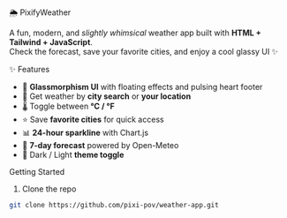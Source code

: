 🌦️ PixifyWeather

A fun, modern, and *slightly whimsical* weather app built with **HTML + Tailwind + JavaScript**.  
Check the forecast, save your favorite cities, and enjoy a cool glassy UI ✨

✨ Features

- 🎨 **Glassmorphism UI** with floating effects and pulsing heart footer  
- 📍 Get weather by **city search** or **your location**  
- 🌡️ Toggle between **°C / °F**  
- ⭐ Save **favorite cities** for quick access  
- 📊 **24-hour sparkline** with Chart.js  
- 📅 **7-day forecast** powered by Open-Meteo  
- 🔦 Dark / Light **theme toggle**  




Getting Started

 1. Clone the repo
```bash
git clone https://github.com/pixi-pov/weather-app.git

